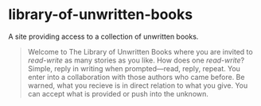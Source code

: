 # library-of-unwritten-books
A site providing access to a collection of unwritten books.

> Welcome to The Library of Unwritten Books where you are invited to _read-write_ as many stories as you like. How does one _read-write_? Simple, reply in writing when prompted—read, reply, repeat. You enter into a collaboration with those authors who came before. Be warned, what you recieve is in direct relation to what you give. You can accept what is provided or push into the unknown.   
